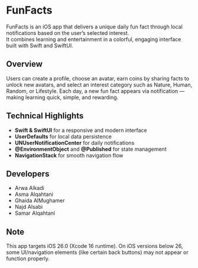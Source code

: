 # FunFacts
FunFacts is an iOS app that delivers a unique daily fun fact through local notifications based on the user’s selected interest.  
It combines learning and entertainment in a colorful, engaging interface built with Swift and SwiftUI.  

## Overview  
Users can create a profile, choose an avatar, earn coins by sharing facts to unlock new avatars, and select an interest category such as Nature, Human, Random, or Lifestyle.
Each day, a new fun fact appears via notification — making learning quick, simple, and rewarding.

## Technical Highlights  
- **Swift & SwiftUI** for a responsive and modern interface 
- **UserDefaults** for local data persistence  
- **UNUserNotificationCenter** for daily notifications 
- **@EnvironmentObject** and **@Published** for state management  
- **NavigationStack** for smooth navigation flow 

## Developers  
- Arwa Alkadi  
- Asma Alqahtani  
- Ghaida AlMughamer  
- Najd Alsabi  
- Samar Alqahtani

## Note
This app targets iOS 26.0 (Xcode 16 runtime).
On iOS versions below 26, some UI/navigation elements (like certain back buttons) may not appear or function properly.
